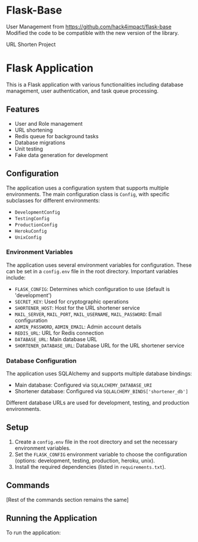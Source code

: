 # Flask-Base
 User Management from https://github.com/hack4impact/flask-base 
 Modified the code to be compatible with the new version of the library.
 
 URL Shorten Project

# Flask Application

This is a Flask application with various functionalities including database management, user authentication, and task queue processing.

## Features

- User and Role management
- URL shortening
- Redis queue for background tasks
- Database migrations
- Unit testing
- Fake data generation for development

## Configuration

The application uses a configuration system that supports multiple environments. The main configuration class is `Config`, with specific subclasses for different environments:

- `DevelopmentConfig`
- `TestingConfig`
- `ProductionConfig`
- `HerokuConfig`
- `UnixConfig`

### Environment Variables

The application uses several environment variables for configuration. These can be set in a `config.env` file in the root directory. Important variables include:

- `FLASK_CONFIG`: Determines which configuration to use (default is 'development')
- `SECRET_KEY`: Used for cryptographic operations
- `SHORTENER_HOST`: Host for the URL shortener service
- `MAIL_SERVER`, `MAIL_PORT`, `MAIL_USERNAME`, `MAIL_PASSWORD`: Email configuration
- `ADMIN_PASSWORD`, `ADMIN_EMAIL`: Admin account details
- `REDIS_URL`: URL for Redis connection
- `DATABASE_URL`: Main database URL
- `SHORTENER_DATABASE_URL`: Database URL for the URL shortener service

### Database Configuration

The application uses SQLAlchemy and supports multiple database bindings:

- Main database: Configured via `SQLALCHEMY_DATABASE_URI`
- Shortener database: Configured via `SQLALCHEMY_BINDS['shortener_db']`

Different database URLs are used for development, testing, and production environments.

## Setup

1. Create a `config.env` file in the root directory and set the necessary environment variables.
2. Set the `FLASK_CONFIG` environment variable to choose the configuration (options: development, testing, production, heroku, unix).
3. Install the required dependencies (listed in `requirements.txt`).

## Commands

[Rest of the commands section remains the same]

## Running the Application

To run the application:
